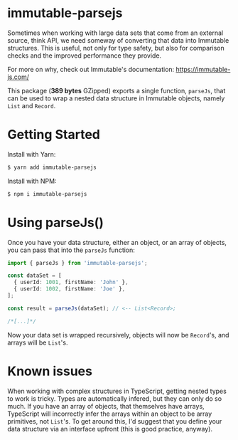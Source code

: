 # immutable-parsejs

Sometimes when working with large data sets that come from an external source, think API, we need someway of converting that data into Immutable structures. This is useful, not only for type safety, but also for comparison checks and the improved performance they provide.

For more on why, check out Immutable's documentation:
https://immutable-js.com/

This package (**389 bytes** GZipped) exports a single function, `parseJs`, that can be used to wrap a nested data structure in Immutable objects, namely `List` and `Record`.

# Getting Started

Install with Yarn:

```bash
$ yarn add immutable-parsejs
```

Install with NPM:

```bash
$ npm i immutable-parsejs
```

# Using parseJs()

Once you have your data structure, either an object, or an array of objects, you can pass that into the `parseJs` function:

```typescript
import { parseJs } from 'immutable-parsejs';

const dataSet = [
  { userId: 1001, firstName: 'John' },
  { userId: 1002, firstName: 'Joe' },
];

const result = parseJs(dataSet); // <-- List<Record>;

/*[...]*/
```

Now your data set is wrapped recursively, objects will now be `Record`'s, and arrays will be `List`'s.

# Known issues

When working with complex structures in TypeScript, getting nested types to work is tricky. Types are automatically infered, but they can only do so much. If you have an array of objects, that themselves have arrays, TypeScript will incorrectly infer the arrays within an object to be array primitives, not `List`'s. To get around this, I'd suggest that you define your data structure via an interface upfront (this is good practice, anyway).
